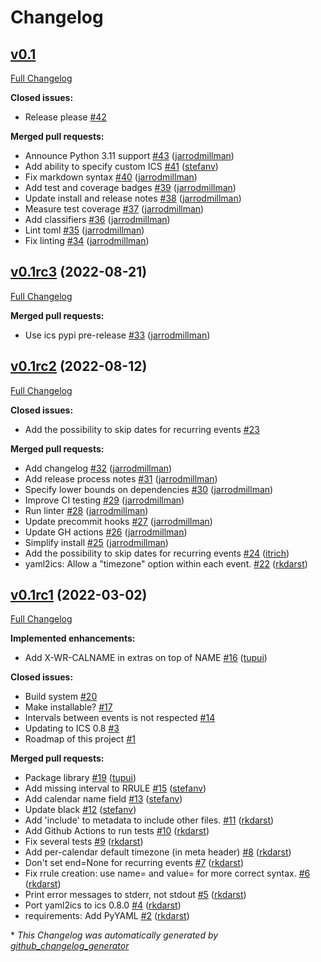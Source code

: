 # Changelog

## [v0.1](https://github.com/scientific-python/yaml2ics/tree/v0.1)

[Full Changelog](https://github.com/scientific-python/yaml2ics/compare/v0.1rc3...v0.1)

**Closed issues:**

- Release please [\#42](https://github.com/scientific-python/yaml2ics/issues/42)

**Merged pull requests:**

- Announce Python 3.11 support [\#43](https://github.com/scientific-python/yaml2ics/pull/43) ([jarrodmillman](https://github.com/jarrodmillman))
- Add ability to specify custom ICS [\#41](https://github.com/scientific-python/yaml2ics/pull/41) ([stefanv](https://github.com/stefanv))
- Fix markdown syntax [\#40](https://github.com/scientific-python/yaml2ics/pull/40) ([jarrodmillman](https://github.com/jarrodmillman))
- Add test and coverage badges [\#39](https://github.com/scientific-python/yaml2ics/pull/39) ([jarrodmillman](https://github.com/jarrodmillman))
- Update install and release notes [\#38](https://github.com/scientific-python/yaml2ics/pull/38) ([jarrodmillman](https://github.com/jarrodmillman))
- Measure test coverage [\#37](https://github.com/scientific-python/yaml2ics/pull/37) ([jarrodmillman](https://github.com/jarrodmillman))
- Add classifiers [\#36](https://github.com/scientific-python/yaml2ics/pull/36) ([jarrodmillman](https://github.com/jarrodmillman))
- Lint toml [\#35](https://github.com/scientific-python/yaml2ics/pull/35) ([jarrodmillman](https://github.com/jarrodmillman))
- Fix linting [\#34](https://github.com/scientific-python/yaml2ics/pull/34) ([jarrodmillman](https://github.com/jarrodmillman))

## [v0.1rc3](https://github.com/scientific-python/yaml2ics/tree/v0.1rc3) (2022-08-21)

[Full Changelog](https://github.com/scientific-python/yaml2ics/compare/v0.1rc2...v0.1rc3)

**Merged pull requests:**

- Use ics pypi pre-release [\#33](https://github.com/scientific-python/yaml2ics/pull/33) ([jarrodmillman](https://github.com/jarrodmillman))

## [v0.1rc2](https://github.com/scientific-python/yaml2ics/tree/v0.1rc2) (2022-08-12)

[Full Changelog](https://github.com/scientific-python/yaml2ics/compare/v0.1rc1...v0.1rc2)

**Closed issues:**

- Add the possibility to skip dates for recurring events [\#23](https://github.com/scientific-python/yaml2ics/issues/23)

**Merged pull requests:**

- Add changelog [\#32](https://github.com/scientific-python/yaml2ics/pull/32) ([jarrodmillman](https://github.com/jarrodmillman))
- Add release process notes [\#31](https://github.com/scientific-python/yaml2ics/pull/31) ([jarrodmillman](https://github.com/jarrodmillman))
- Specify lower bounds on dependencies [\#30](https://github.com/scientific-python/yaml2ics/pull/30) ([jarrodmillman](https://github.com/jarrodmillman))
- Improve CI testing [\#29](https://github.com/scientific-python/yaml2ics/pull/29) ([jarrodmillman](https://github.com/jarrodmillman))
- Run linter [\#28](https://github.com/scientific-python/yaml2ics/pull/28) ([jarrodmillman](https://github.com/jarrodmillman))
- Update precommit hooks [\#27](https://github.com/scientific-python/yaml2ics/pull/27) ([jarrodmillman](https://github.com/jarrodmillman))
- Update GH actions [\#26](https://github.com/scientific-python/yaml2ics/pull/26) ([jarrodmillman](https://github.com/jarrodmillman))
- Simplify install [\#25](https://github.com/scientific-python/yaml2ics/pull/25) ([jarrodmillman](https://github.com/jarrodmillman))
- Add the possibility to skip dates for recurring events [\#24](https://github.com/scientific-python/yaml2ics/pull/24) ([itrich](https://github.com/itrich))
- yaml2ics: Allow a "timezone" option within each event. [\#22](https://github.com/scientific-python/yaml2ics/pull/22) ([rkdarst](https://github.com/rkdarst))

## [v0.1rc1](https://github.com/scientific-python/yaml2ics/tree/v0.1rc1) (2022-03-02)

[Full Changelog](https://github.com/scientific-python/yaml2ics/compare/v0.0...v0.1rc1)

**Implemented enhancements:**

- Add X-WR-CALNAME in extras on top of NAME [\#16](https://github.com/scientific-python/yaml2ics/pull/16) ([tupui](https://github.com/tupui))

**Closed issues:**

- Build system [\#20](https://github.com/scientific-python/yaml2ics/issues/20)
- Make installable? [\#17](https://github.com/scientific-python/yaml2ics/issues/17)
- Intervals between events is not respected [\#14](https://github.com/scientific-python/yaml2ics/issues/14)
- Updating to ICS 0.8 [\#3](https://github.com/scientific-python/yaml2ics/issues/3)
- Roadmap of this project [\#1](https://github.com/scientific-python/yaml2ics/issues/1)

**Merged pull requests:**

- Package library [\#19](https://github.com/scientific-python/yaml2ics/pull/19) ([tupui](https://github.com/tupui))
- Add missing interval to RRULE [\#15](https://github.com/scientific-python/yaml2ics/pull/15) ([stefanv](https://github.com/stefanv))
- Add calendar name field [\#13](https://github.com/scientific-python/yaml2ics/pull/13) ([stefanv](https://github.com/stefanv))
- Update black [\#12](https://github.com/scientific-python/yaml2ics/pull/12) ([stefanv](https://github.com/stefanv))
- Add 'include' to metadata to include other files. [\#11](https://github.com/scientific-python/yaml2ics/pull/11) ([rkdarst](https://github.com/rkdarst))
- Add Github Actions to run tests [\#10](https://github.com/scientific-python/yaml2ics/pull/10) ([rkdarst](https://github.com/rkdarst))
- Fix several tests [\#9](https://github.com/scientific-python/yaml2ics/pull/9) ([rkdarst](https://github.com/rkdarst))
- Add per-calendar default timezone \(in meta header\) [\#8](https://github.com/scientific-python/yaml2ics/pull/8) ([rkdarst](https://github.com/rkdarst))
- Don't set end=None for recurring events [\#7](https://github.com/scientific-python/yaml2ics/pull/7) ([rkdarst](https://github.com/rkdarst))
- Fix rrule creation: use name= and value= for more correct syntax. [\#6](https://github.com/scientific-python/yaml2ics/pull/6) ([rkdarst](https://github.com/rkdarst))
- Print error messages to stderr, not stdout [\#5](https://github.com/scientific-python/yaml2ics/pull/5) ([rkdarst](https://github.com/rkdarst))
- Port yaml2ics to ics 0.8.0 [\#4](https://github.com/scientific-python/yaml2ics/pull/4) ([rkdarst](https://github.com/rkdarst))
- requirements: Add PyYAML [\#2](https://github.com/scientific-python/yaml2ics/pull/2) ([rkdarst](https://github.com/rkdarst))

\* _This Changelog was automatically generated by [github_changelog_generator](https://github.com/github-changelog-generator/github-changelog-generator)_
